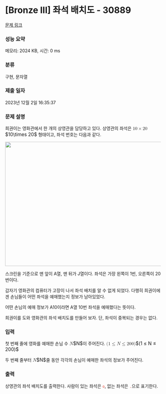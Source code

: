 # [Bronze III] 좌석 배치도 - 30889 

[문제 링크](https://www.acmicpc.net/problem/30889) 

### 성능 요약

메모리: 2024 KB, 시간: 0 ms

### 분류

구현, 문자열

### 제출 일자

2023년 12월 2일 16:35:37

### 문제 설명

<p>희권이는 영화관에서 한 개의 상영관을 담당하고 있다. 상영관의 좌석은 <mjx-container class="MathJax" jax="CHTML" style="font-size: 109%; position: relative;"><mjx-math class="MJX-TEX" aria-hidden="true"><mjx-mn class="mjx-n"><mjx-c class="mjx-c31"></mjx-c><mjx-c class="mjx-c30"></mjx-c></mjx-mn><mjx-mo class="mjx-n" space="3"><mjx-c class="mjx-cD7"></mjx-c></mjx-mo><mjx-mn class="mjx-n" space="3"><mjx-c class="mjx-c32"></mjx-c><mjx-c class="mjx-c30"></mjx-c></mjx-mn></mjx-math><mjx-assistive-mml unselectable="on" display="inline"><math xmlns="http://www.w3.org/1998/Math/MathML"><mn>10</mn><mo>×</mo><mn>20</mn></math></mjx-assistive-mml><span aria-hidden="true" class="no-mathjax mjx-copytext">$10\times 20$</span></mjx-container> 형태이고, 좌석 번호는 다음과 같다.</p>

<p style="text-align: center;"><img alt="" src="https://u.acmicpc.net/53df96e2-59b5-4f0b-a537-783b6b0f0658/cinema.png" style="width: 711px; height: 400px;"></p>

<p>스크린을 기준으로 맨 앞이 A열, 맨 뒤가 J열이다. 좌석은 가장 왼쪽이 1번, 오른쪽이 20번이다.</p>

<p>갑자기 영화관의 컴퓨터가 고장이 나서 좌석 배치를 알 수 없게 되었다. 다행히 희권이에겐 손님들이 어떤 좌석을 예매했는지 정보가 남아있었다.</p>

<p>어떤 손님의 예매 정보가 A10이라면 A열 10번 좌석을 예매했다는 뜻이다.</p>

<p>희권이를 도와 영화관의 좌석 배치도를 만들어 보자. 단, 좌석이 중복되는 경우는 없다.</p>

### 입력 

 <p>첫 번째 줄에 영화를 예매한 손님 수 <mjx-container class="MathJax" jax="CHTML" style="font-size: 109%; position: relative;"><mjx-math class="MJX-TEX" aria-hidden="true"><mjx-mi class="mjx-i"><mjx-c class="mjx-c1D441 TEX-I"></mjx-c></mjx-mi></mjx-math><mjx-assistive-mml unselectable="on" display="inline"><math xmlns="http://www.w3.org/1998/Math/MathML"><mi>N</mi></math></mjx-assistive-mml><span aria-hidden="true" class="no-mathjax mjx-copytext">$N$</span></mjx-container>이 주어진다. <mjx-container class="MathJax" jax="CHTML" style="font-size: 109%; position: relative;"><mjx-math class="MJX-TEX" aria-hidden="true"><mjx-mo class="mjx-n"><mjx-c class="mjx-c28"></mjx-c></mjx-mo><mjx-mn class="mjx-n"><mjx-c class="mjx-c31"></mjx-c></mjx-mn><mjx-mo class="mjx-n" space="4"><mjx-c class="mjx-c2264"></mjx-c></mjx-mo><mjx-mi class="mjx-i" space="4"><mjx-c class="mjx-c1D441 TEX-I"></mjx-c></mjx-mi><mjx-mo class="mjx-n" space="4"><mjx-c class="mjx-c2264"></mjx-c></mjx-mo><mjx-mn class="mjx-n" space="4"><mjx-c class="mjx-c32"></mjx-c><mjx-c class="mjx-c30"></mjx-c><mjx-c class="mjx-c30"></mjx-c></mjx-mn><mjx-mo class="mjx-n"><mjx-c class="mjx-c29"></mjx-c></mjx-mo></mjx-math><mjx-assistive-mml unselectable="on" display="inline"><math xmlns="http://www.w3.org/1998/Math/MathML"><mo stretchy="false">(</mo><mn>1</mn><mo>≤</mo><mi>N</mi><mo>≤</mo><mn>200</mn><mo stretchy="false">)</mo></math></mjx-assistive-mml><span aria-hidden="true" class="no-mathjax mjx-copytext">$(1 ≤ N ≤ 200)$</span> </mjx-container></p>

<p>두 번째 줄부터 <mjx-container class="MathJax" jax="CHTML" style="font-size: 109%; position: relative;"><mjx-math class="MJX-TEX" aria-hidden="true"><mjx-mi class="mjx-i"><mjx-c class="mjx-c1D441 TEX-I"></mjx-c></mjx-mi></mjx-math><mjx-assistive-mml unselectable="on" display="inline"><math xmlns="http://www.w3.org/1998/Math/MathML"><mi>N</mi></math></mjx-assistive-mml><span aria-hidden="true" class="no-mathjax mjx-copytext">$N$</span></mjx-container>줄 동안 각각의 손님이 예매한 좌석의 정보가 주어진다. </p>

### 출력 

 <p>상영관의 좌석 배치도를 출력한다. 사람이 있는 좌석은 <span style="color:#e74c3c;"><code>o</code></span>, 없는 좌석은 <span style="color:#e74c3c;"><code>.</code></span>으로 표기한다.</p>

